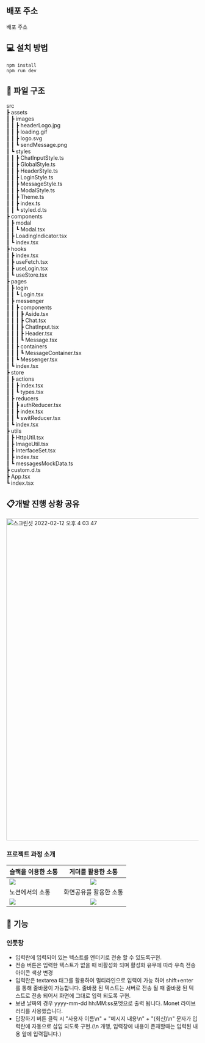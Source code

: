 ## 배포 주소

배포 주소

## 💻 설치 방법

    npm install
    npm run dev

## 📂 파일 구조

src     
 ┣ assets        
 ┃ ┣ images        
 ┃ ┃ ┣ headerLogo.jpg       
 ┃ ┃ ┣ loading.gif       
 ┃ ┃ ┣ logo.svg      
 ┃ ┃ ┗ sendMessage.png              
 ┃ ┗ styles       
 ┃ ┃ ┣ ChatInputStyle.ts      
 ┃ ┃ ┣ GlobalStyle.ts       
 ┃ ┃ ┣ HeaderStyle.ts          
 ┃ ┃ ┣ LoginStyle.ts           
 ┃ ┃ ┣ MessageStyle.ts        
 ┃ ┃ ┣ ModalStyle.ts            
 ┃ ┃ ┣ Theme.ts      
 ┃ ┃ ┣ index.ts           
 ┃ ┃ ┗ styled.d.ts       
 ┣ components              
 ┃ ┣ modal             
 ┃ ┃ ┗ Modal.tsx     
 ┃ ┣ LoadingIndicator.tsx     
 ┃ ┗ index.tsx         
 ┣ hooks      
 ┃ ┣ index.tsx      
 ┃ ┣ useFetch.tsx      
 ┃ ┣ useLogin.tsx    
 ┃ ┗ useStore.tsx          
 ┣ pages      
 ┃ ┣ login      
 ┃ ┃ ┗ Login.tsx      
 ┃ ┣ messenger     
 ┃ ┃ ┣ components                    
 ┃ ┃ ┃ ┣ Aside.tsx      
 ┃ ┃ ┃ ┣ Chat.tsx         
 ┃ ┃ ┃ ┣ ChatInput.tsx     
 ┃ ┃ ┃ ┣ Header.tsx       
 ┃ ┃ ┃ ┗ Message.tsx           
 ┃ ┃ ┣ containers     
 ┃ ┃ ┃ ┗ MessageContainer.tsx            
 ┃ ┃ ┗ Messenger.tsx       
 ┃ ┗ index.tsx      
 ┣ store      
 ┃ ┣ actions       
 ┃ ┃ ┣ index.tsx    
 ┃ ┃ ┗ types.tsx     
 ┃ ┣ reducers        
 ┃ ┃ ┣ authReducer.tsx      
 ┃ ┃ ┣ index.tsx      
 ┃ ┃ ┗ switReducer.tsx            
 ┃ ┗ index.tsx       
 ┣ utils       
 ┃ ┣ HttpUtil.tsx      
 ┃ ┣ ImageUtil.tsx       
 ┃ ┣ InterfaceSet.tsx       
 ┃ ┣ index.tsx      
 ┃ ┗ messagesMockData.ts        
 ┣  custom.d.ts         
 ┣ App.tsx                
 ┗ index.tsx   

## 📋개발 진행 상황 공유

<img width="842" alt="스크린샷 2022-02-12 오후 4 03 47" src="https://user-images.githubusercontent.com/91244500/153701044-cadbc028-b8e9-46f7-a813-18344873d1cf.png">


### 프로젝트 과정 소개

| 슬랙을 이용한 소통                                                                                                             |                                                       게더를 활용한 소통                                                       |
| :----------------------------------------------------------------------------------------------------------------------------- | :----------------------------------------------------------------------------------------------------------------------------: |
| <img width="auto" src="https://user-images.githubusercontent.com/80146176/153052997-f2ca6637-40f8-4e7f-9609-f4885577706a.png"> | <img width="auto" src="https://user-images.githubusercontent.com/80146176/153053947-7be40938-62f8-4dd9-a54b-7328ea550546.png"> |
| 노션에서의 소통                                                                                                                |                                                     화면공유를 활용한 소통                                                     |
| <img width="auto" src="https://user-images.githubusercontent.com/80146176/153054588-6194940a-a76d-4fde-a164-2efb3989d6e8.png"> | <img width="auto" src="https://user-images.githubusercontent.com/80146176/153054110-d7c4169e-3824-4903-8ca5-fc4aec044055.png"> |

## 📝 기능

### 인풋창

- 입력란에 입력되어 있는 텍스트를 엔터키로 전송 할 수 있도록구현.
- 전송 버튼은 입력한 텍스트가 없을 때 비활성화 되며 활성화 유무에 따라 우측 전송 아이콘 색상 변경
- 입력란은 textarea 태그를 활용하여 멀티라인으로 입력이 가능 하며 shift+enter 를 통해 줄바꿈이 가능합니다. 줄바꿈 된 텍스트는 서버로 전송 될 때 줄바꿈 된 텍스트로 전송 되어서 화면에 그대로 입력 되도록 구현.
- 보낸 날짜의 경우 yyyy-mm-dd hh:MM:ss포멧으로 출력 됩니다. Monet 라이브러리를 사용했습니다.
- 답장하기 버튼 클릭 시 "사용자 이름\n" + "메시지 내용\n" + "(회신)\n" 문자가 입력란에 자동으로 삽입 되도룩 구현.(\n 개행, 입력창에 내용이 존재할때는 입력된 내용 앞에 입력됩니다.)


